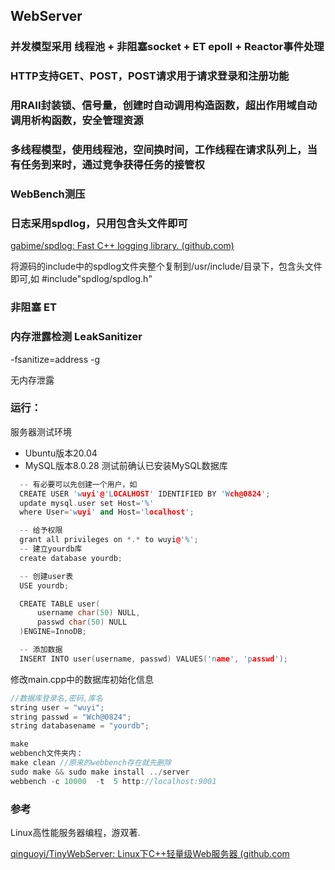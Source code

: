 ## WebServer

### 并发模型采用 线程池 + 非阻塞socket + ET epoll + Reactor事件处理

### HTTP支持GET、POST，POST请求用于请求登录和注册功能

### 用RAII封装锁、信号量，创建时自动调用构造函数，超出作用域自动调用析构函数，安全管理资源

### 多线程模型，使用线程池，空间换时间，工作线程在请求队列上，当有任务到来时，通过竞争获得任务的接管权

### WebBench测压

### 日志采用spdlog，只用包含头文件即可

[gabime/spdlog: Fast C++ logging library. (github.com)](https://github.com/gabime/spdlog)

将源码的include中的spdlog文件夹整个复制到/usr/include/目录下，包含头文件即可,如 #include"spdlog/spdlog.h"

### 非阻塞 ET

### 内存泄露检测 LeakSanitizer

 -fsanitize=address -g

无内存泄露

### 运行：

服务器测试环境

* Ubuntu版本20.04
* MySQL版本8.0.28
  测试前确认已安装MySQL数据库

```C++
  -- 有必要可以先创建一个用户，如
  CREATE USER 'wuyi'@'LOCALHOST' IDENTIFIED BY 'Wch@0824';
  update mysql.user set Host='%' 
  where User='wuyi' and Host='localhost';

  -- 给予权限
  grant all privileges on *.* to wuyi@'%';
  -- 建立yourdb库
  create database yourdb;

  -- 创建user表
  USE yourdb;

  CREATE TABLE user(
      username char(50) NULL,
      passwd char(50) NULL
  )ENGINE=InnoDB;

  -- 添加数据
  INSERT INTO user(username, passwd) VALUES('name', 'passwd');

```

修改main.cpp中的数据库初始化信息

```C++
//数据库登录名,密码,库名
string user = "wuyi";
string passwd = "Wch@0824";
string databasename = "yourdb";

make
webbench文件夹内：
make clean //原来的webbench存在就先删除
sudo make && sudo make install ../server
webbench -c 10000  -t  5 http://localhost:9001

```

### 参考

Linux高性能服务器编程，游双著.

[qinguoyi/TinyWebServer: Linux下C++轻量级Web服务器 (github.com](https://github.com/qinguoyi/TinyWebServer)

